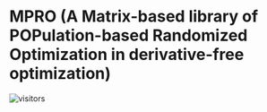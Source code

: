 # MPRO (A Matrix-based library of POPulation-based Randomized Optimization in derivative-free optimization)

![visitors](https://visitor-badge.laobi.icu/badge?page_id=Evolutionary-Intelligence.MPRO)
